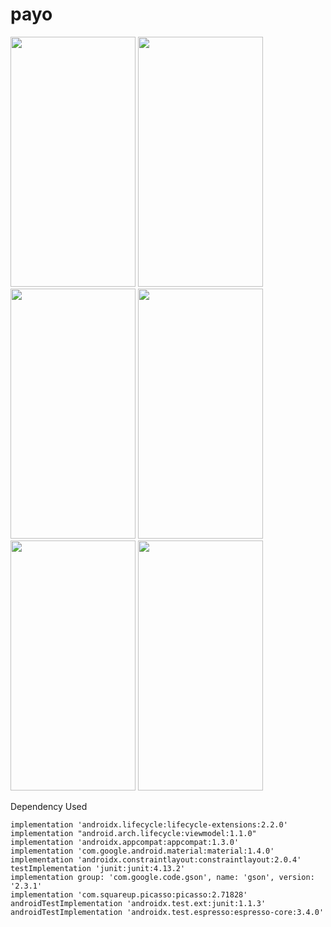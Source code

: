 # payo

<p float="left">
  <img src="https://user-images.githubusercontent.com/52675676/179367771-59d5557a-3516-49a0-ad77-6c11018ea3e9.png" width="200" height="400" />
  <img src="https://user-images.githubusercontent.com/52675676/179367772-8afe6958-dbb1-4ce0-941b-00038bec32bf.png" width="200" height="400" />
  <img src="https://user-images.githubusercontent.com/52675676/179367773-b07f312e-b40c-47fa-87b9-1aae8e0bd11c.png" width="200" height="400" />
  <img src="https://user-images.githubusercontent.com/52675676/179367860-51457ab5-2e87-42cb-848e-3bf3fe435635.png"  width="200" height="400" />
  <img src="https://user-images.githubusercontent.com/52675676/179367770-68bfd9f8-018f-43a9-af4c-12881bad78b1.png" width="200" height="400" />
  <img src="https://user-images.githubusercontent.com/52675676/179367861-051001df-637a-4f38-baa7-921299891ec4.png" width="200" height="400" />
  

</p>

Dependency Used

    implementation 'androidx.lifecycle:lifecycle-extensions:2.2.0'
    implementation "android.arch.lifecycle:viewmodel:1.1.0"
    implementation 'androidx.appcompat:appcompat:1.3.0'
    implementation 'com.google.android.material:material:1.4.0'
    implementation 'androidx.constraintlayout:constraintlayout:2.0.4'
    testImplementation 'junit:junit:4.13.2'
    implementation group: 'com.google.code.gson', name: 'gson', version: '2.3.1'
    implementation 'com.squareup.picasso:picasso:2.71828'
    androidTestImplementation 'androidx.test.ext:junit:1.1.3'
    androidTestImplementation 'androidx.test.espresso:espresso-core:3.4.0'
